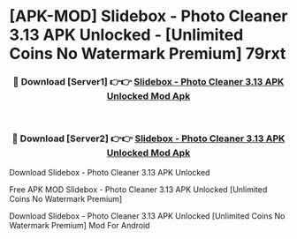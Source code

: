 # [APK-MOD] Slidebox - Photo Cleaner 3.13 APK Unlocked - [Unlimited Coins No Watermark Premium] 79rxt



<div align="center">
<h3>🔴 Download [Server1] 👉👉 <a href="https://momento.my/?title=Slidebox_-_Photo_Cleaner_3.13_APK_Unlocked">Slidebox - Photo Cleaner 3.13 APK Unlocked Mod Apk</a></h3><br>

<h3>🔴 Download [Server2] 👉👉 <a href="https://momento.my/?title=Slidebox_-_Photo_Cleaner_3.13_APK_Unlocked">Slidebox - Photo Cleaner 3.13 APK Unlocked Mod Apk</a></h3>
</div>



Download Slidebox - Photo Cleaner 3.13 APK Unlocked 

Free APK MOD Slidebox - Photo Cleaner 3.13 APK Unlocked [Unlimited Coins No Watermark Premium]

Download Slidebox - Photo Cleaner 3.13 APK Unlocked [Unlimited Coins No Watermark Premium] Mod For Android
